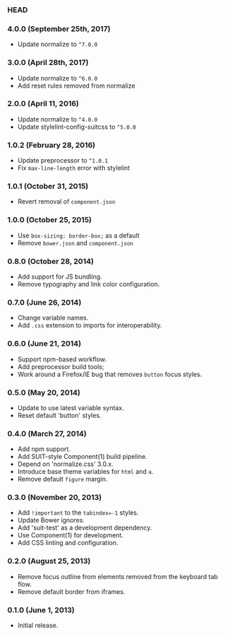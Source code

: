 ### HEAD

### 4.0.0 (September 25th, 2017)

* Update normalize to `^7.0.0`

### 3.0.0 (April 28th, 2017)

* Update normalize to `^6.0.0`
* Add reset rules removed from normalize

### 2.0.0 (April 11, 2016)

* Update normalize to `^4.0.0`
* Update stylelint-config-suitcss to `^5.0.0`

### 1.0.2 (February 28, 2016)

* Update preprocessor to `^1.0.1`
* Fix `max-line-length` error with stylelint

### 1.0.1 (October 31, 2015)

* Revert removal of `component.json`

### 1.0.0 (October 25, 2015)

* Use `box-sizing: border-box;` as a default
* Remove `bower.json` and `component.json`

### 0.8.0 (October 28, 2014)

* Add support for JS bundling.
* Remove typography and link color configuration.

### 0.7.0 (June 26, 2014)

* Change variable names.
* Add `.css` extension to imports for interoperability.

### 0.6.0 (June 21, 2014)

* Support npm-based workflow.
* Add preprocessor build tools;
* Work around a Firefox/IE bug that removes `button` focus styles.

### 0.5.0 (May 20, 2014)

* Update to use latest variable syntax.
* Reset default 'button' styles.

### 0.4.0 (March 27, 2014)

* Add npm support.
* Add SUIT-style Component(1) build pipeline.
* Depend on 'normalize.css' 3.0.x.
* Introduce base theme variables for `html` and `a`.
* Remove default `figure` margin.

### 0.3.0 (November 20, 2013)

* Add `!important` to the `tabindex=-1` styles.
* Update Bower ignores.
* Add 'suit-test' as a development dependency.
* Use Component(1) for development.
* Add CSS linting and configuration.

### 0.2.0 (August 25, 2013)

* Remove focus outline from elements removed from the keyboard tab flow.
* Remove default border from iframes.

### 0.1.0 (June 1, 2013)

* Initial release.
